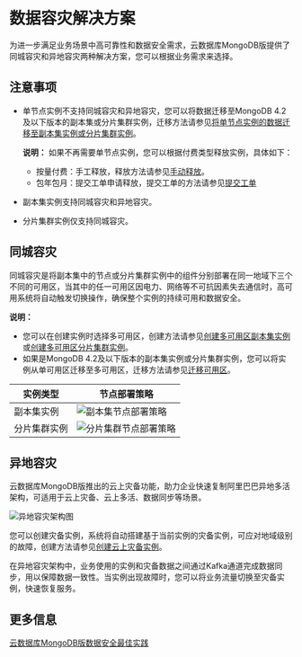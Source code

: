 # 数据容灾解决方案

为进一步满足业务场景中高可靠性和数据安全需求，云数据库MongoDB版提供了同城容灾和异地容灾两种解决方案，您可以根据业务需求来选择。

## 注意事项

-   单节点实例不支持同城容灾和异地容灾，您可以将数据迁移至MongoDB 4.2及以下版本的副本集或分片集群实例，迁移方法请参见[将单节点实例的数据迁移至副本集实例或分片集群实例](/cn.zh-CN/用户指南/数据迁移和同步/MongoDB实例间迁移/从MongoDB单节点实例迁移至副本集或分片集群实例.md)。

    **说明：** 如果不再需要单节点实例，您可以根据付费类型释放实例，具体如下：

    -   按量付费：手工释放，释放方法请参见[手动释放](/cn.zh-CN/用户指南/实例管理/释放实例或节点.md)。
    -   包年包月：提交工单申请释放，提交工单的方法请参见[提交工单](https://selfservice.console.aliyun.com/ticket/createIndex)
-   副本集实例支持同城容灾和异地容灾。
-   分片集群实例仅支持同城容灾。

## 同城容灾

同城容灾是将副本集中的节点或分片集群实例中的组件分别部署在同一地域下三个不同的可用区，当其中的任一可用区因电力、网络等不可抗因素失去通信时，高可用系统将自动触发切换操作，确保整个实例的持续可用和数据安全。

**说明：**

-   您可以在创建实例时选择多可用区，创建方法请参见[创建多可用区副本集实例](/cn.zh-CN/用户指南/同城容灾解决方案/创建多可用区副本集实例.md)或[创建多可用区分片集群实例](/cn.zh-CN/用户指南/同城容灾解决方案/创建多可用区分片集群实例.md)。
-   如果是MongoDB 4.2及以下版本的副本集实例或分片集群实例，您可以将实例从单可用区迁移至多可用区，迁移方法请参见[迁移可用区](/cn.zh-CN/用户指南/实例管理/迁移可用区.md)。

|实例类型|节点部署策略|
|----|------|
|副本集实例|![副本集节点部署策略](https://static-aliyun-doc.oss-accelerate.aliyuncs.com/assets/img/zh-CN/7256819951/p39357.png) |
|分片集群实例|![分片集群节点部署策略](https://static-aliyun-doc.oss-accelerate.aliyuncs.com/assets/img/zh-CN/9256819951/p46749.png) |

## 异地容灾

云数据库MongoDB版推出的云上灾备功能，助力企业快速复制阿里巴巴异地多活架构，可适用于云上灾备、云上多活、数据同步等场景。

![异地容灾架构图](https://static-aliyun-doc.oss-accelerate.aliyuncs.com/assets/img/zh-CN/1846819951/p54471.png)

您可以创建灾备实例，系统将自动搭建基于当前实例的灾备实例，可应对地域级别的故障，创建方法请参见[创建云上灾备实例]()。

在异地容灾架构中，业务使用的实例和灾备数据之间通过Kafka通道完成数据同步，用以保障数据一致性。当实例出现故障时，您可以将业务流量切换至灾备实例，快速恢复服务。

## 更多信息

[云数据库MongoDB版数据安全最佳实践](/cn.zh-CN/最佳实践/云数据库MongoDB版数据安全最佳实践.md)

